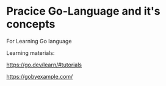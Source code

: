 # Pracice Go-Language and it's concepts
For Learning Go language

Learning materials:

https://go.dev/learn/#tutorials

https://gobyexample.com/


